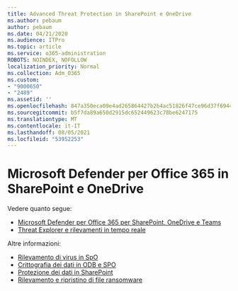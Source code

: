 ```yaml
---
title: Advanced Threat Protection in SharePoint e OneDrive
ms.author: pebaum
author: pebaum
ms.date: 04/21/2020
ms.audience: ITPro
ms.topic: article
ms.service: o365-administration
ROBOTS: NOINDEX, NOFOLLOW
localization_priority: Normal
ms.collection: Adm_O365
ms.custom:
- "9000650"
- "2489"
ms.assetid: ''
ms.openlocfilehash: 847a350eca09e4ad265864427b2b4ac51826f47ce96d37f694462dbb567da31d
ms.sourcegitcommit: b5f7da89a650d2915dc652449623c78be6247175
ms.translationtype: MT
ms.contentlocale: it-IT
ms.lasthandoff: 08/05/2021
ms.locfileid: "53952253"
---
```

# <a name="microsoft-defender-for-office-365-in-sharepoint-and-onedrive"></a>Microsoft Defender per Office 365 in SharePoint e OneDrive

Vedere quanto segue:
- [Microsoft Defender per Office 365 per SharePoint, OneDrive e Teams](/microsoft-365/security/office-365-security/atp-for-spo-odb-and-teams)
- [Threat Explorer e rilevamenti in tempo reale](/microsoft-365/security/office-365-security/threat-explorer-views)


Altre informazioni:

- [Rilevamento di virus in SpO](/microsoft-365/security/office-365-security/virus-detection-in-spo)</br>
- [Crittografia dei dati in ODB e SPO](/microsoft-365/compliance/data-encryption-in-odb-and-spo)</br>
- [Protezione dei dati in SharePoint](/sharepoint/safeguarding-your-data)</br>
- [Rilevamento e ripristino di file ransomware](https://support.office.com/article/Ransomware-detection-and-recovering-your-files-0d90ec50-6bfd-40f4-acc7-b8c12c73637f)